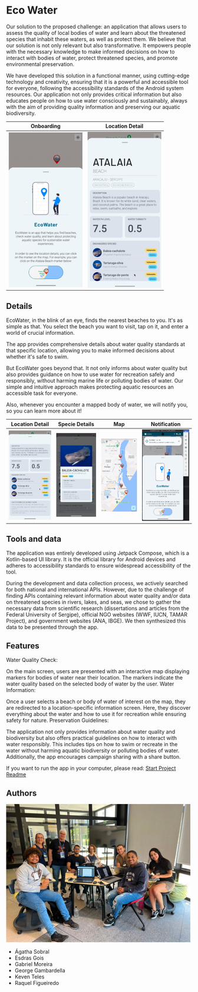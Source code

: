
# Eco Water

Our solution to the proposed challenge: an application that allows users to assess the quality of local bodies of water and learn about the threatened species that inhabit these waters, as well as protect them. We believe that our solution is not only relevant but also transformative. It empowers people with the necessary knowledge to make informed decisions on how to interact with bodies of water, protect threatened species, and promote environmental preservation.

We have developed this solution in a functional manner, using cutting-edge technology and creativity, ensuring that it is a powerful and accessible tool for everyone, following the accessibility standards of the Android system resources. Our application not only provides critical information but also educates people on how to use water consciously and sustainably, always with the aim of providing quality information and preserving our aquatic biodiversity.

Onboarding                                |  Location Detail                                    
:----------------------------------------:|:-------------------------------------------:
<img width="200px" src="images/1.jpeg" />  | <img width="200px" src="images/2.jpeg" />

## Details

EcoWater, in the blink of an eye, finds the nearest beaches to you. It's as simple as that. You select the beach you want to visit, tap on it, and enter a world of crucial information.

The app provides comprehensive details about water quality standards at that specific location, allowing you to make informed decisions about whether it's safe to swim.

But EcoWater goes beyond that. It not only informs about water quality but also provides guidance on how to use water for recreation safely and responsibly, without harming marine life or polluting bodies of water. Our simple and intuitive approach makes protecting aquatic resources an accessible task for everyone.

Also, whenever you encounter a mapped body of water, we will notify you, so you can learn more about it!

Location Detail                             |  Specie Details                             |  Map                                         |  Notification
:------------------------------------------:|:-------------------------------------------:|:--------------------------------------------:|:-------------------------------------------:
<img width="200px" src="images/3.jpeg" />   | <img width="200px" src="images/4.jpeg" />   |  <img width="200px" src="images/5.jpeg" />   |  <img width="200px" src="images/6.jpeg" />

## Tools and data

The application was entirely developed using Jetpack Compose, which is a Kotlin-based UI library. It is the official library for Android devices and adheres to accessibility standards to ensure widespread accessibility of the tool.

During the development and data collection process, we actively searched for both national and international APIs. However, due to the challenge of finding APIs containing relevant information about water quality and/or data on threatened species in rivers, lakes, and seas, we chose to gather the necessary data from scientific research (dissertations and articles from the Federal University of Sergipe), official NGO websites (WWF, IUCN, TAMAR Project), and government websites (ANA, IBGE). We then synthesized this data to be presented through the app.

## Features

Water Quality Check:

On the main screen, users are presented with an interactive map displaying markers for bodies of water near their location.
The markers indicate the water quality based on the selected body of water by the user.
Water Information:

Once a user selects a beach or body of water of interest on the map, they are redirected to a location-specific information screen.
Here, they discover everything about the water and how to use it for recreation while ensuring safety for nature.
Preservation Guidelines:

The application not only provides information about water quality and biodiversity but also offers practical guidelines on how to interact with water responsibly.
This includes tips on how to swim or recreate in the water without harming aquatic biodiversity or polluting bodies of water.
Additionally, the app encourages campaign sharing with a share button.

If you want to run the app in your computer, please read: [Start Project Readme]

## Authors

<img width="500px" src="images/group.jpeg" />

- Ágatha Sobral
- Esdras Gois
- Gabriel Moreira
- George Gambardella
- Keven Teles
- Raquel Figueiredo

[Start Project Readme]: https://github.com/gsesdras/ecowater/blob/main/START_PROJECT.md

